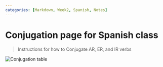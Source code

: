 ```yaml
---
categories: [Markdown, Week2, Spanish, Notes]
---
```

# Conjugation page for Spanish class
> Instructions for how to Conjugate AR, ER, and IR verbs


<img src="{{site.baseurl}}/images/spanishCS1.jpeg" alt="Conjugation table">